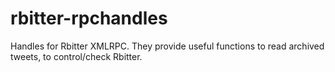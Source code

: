 # rbitter-rpchandles
Handles for Rbitter XMLRPC. They provide useful functions to read archived tweets, to control/check Rbitter.
